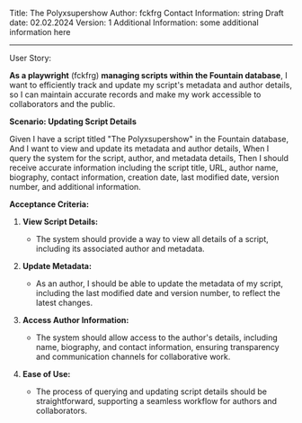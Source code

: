 Title: The Polyxsupershow
Author: fckfrg
Contact Information: string
Draft date: 02.02.2024
Version: 1
Additional Information: some additional information here

---

User Story:

**As a playwright** (fckfrg) **managing scripts within the Fountain database**, I want to efficiently track and update my script's metadata and author details, so I can maintain accurate records and make my work accessible to collaborators and the public.

**Scenario: Updating Script Details**

Given I have a script titled "The Polyxsupershow" in the Fountain database,
And I want to view and update its metadata and author details,
When I query the system for the script, author, and metadata details,
Then I should receive accurate information including the script title, URL, author name, biography, contact information, creation date, last modified date, version number, and additional information.

**Acceptance Criteria:**

1. **View Script Details:**
   - The system should provide a way to view all details of a script, including its associated author and metadata.

2. **Update Metadata:**
   - As an author, I should be able to update the metadata of my script, including the last modified date and version number, to reflect the latest changes.

3. **Access Author Information:**
   - The system should allow access to the author's details, including name, biography, and contact information, ensuring transparency and communication channels for collaborative work.

4. **Ease of Use:**
   - The process of querying and updating script details should be straightforward, supporting a seamless workflow for authors and collaborators.